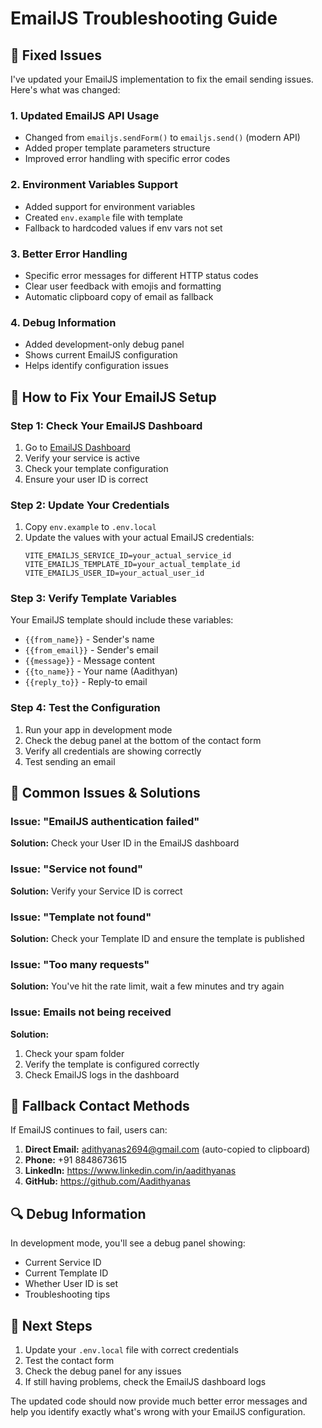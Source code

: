 # EmailJS Troubleshooting Guide

## 🔧 Fixed Issues

I've updated your EmailJS implementation to fix the email sending issues. Here's what was changed:

### 1. **Updated EmailJS API Usage**
- Changed from `emailjs.sendForm()` to `emailjs.send()` (modern API)
- Added proper template parameters structure
- Improved error handling with specific error codes

### 2. **Environment Variables Support**
- Added support for environment variables
- Created `env.example` file with template
- Fallback to hardcoded values if env vars not set

### 3. **Better Error Handling**
- Specific error messages for different HTTP status codes
- Clear user feedback with emojis and formatting
- Automatic clipboard copy of email as fallback

### 4. **Debug Information**
- Added development-only debug panel
- Shows current EmailJS configuration
- Helps identify configuration issues

## 🚀 How to Fix Your EmailJS Setup

### Step 1: Check Your EmailJS Dashboard
1. Go to [EmailJS Dashboard](https://dashboard.emailjs.com/)
2. Verify your service is active
3. Check your template configuration
4. Ensure your user ID is correct

### Step 2: Update Your Credentials
1. Copy `env.example` to `.env.local`
2. Update the values with your actual EmailJS credentials:
   ```
   VITE_EMAILJS_SERVICE_ID=your_actual_service_id
   VITE_EMAILJS_TEMPLATE_ID=your_actual_template_id
   VITE_EMAILJS_USER_ID=your_actual_user_id
   ```

### Step 3: Verify Template Variables
Your EmailJS template should include these variables:
- `{{from_name}}` - Sender's name
- `{{from_email}}` - Sender's email
- `{{message}}` - Message content
- `{{to_name}}` - Your name (Aadithyan)
- `{{reply_to}}` - Reply-to email

### Step 4: Test the Configuration
1. Run your app in development mode
2. Check the debug panel at the bottom of the contact form
3. Verify all credentials are showing correctly
4. Test sending an email

## 🐛 Common Issues & Solutions

### Issue: "EmailJS authentication failed"
**Solution:** Check your User ID in the EmailJS dashboard

### Issue: "Service not found"
**Solution:** Verify your Service ID is correct

### Issue: "Template not found"
**Solution:** Check your Template ID and ensure the template is published

### Issue: "Too many requests"
**Solution:** You've hit the rate limit, wait a few minutes and try again

### Issue: Emails not being received
**Solution:** 
1. Check your spam folder
2. Verify the template is configured correctly
3. Check EmailJS logs in the dashboard

## 📧 Fallback Contact Methods

If EmailJS continues to fail, users can:
1. **Direct Email:** adithyanas2694@gmail.com (auto-copied to clipboard)
2. **Phone:** +91 8848673615
3. **LinkedIn:** https://www.linkedin.com/in/aadithyanas
4. **GitHub:** https://github.com/Aadithyanas

## 🔍 Debug Information

In development mode, you'll see a debug panel showing:
- Current Service ID
- Current Template ID  
- Whether User ID is set
- Troubleshooting tips

## 📝 Next Steps

1. Update your `.env.local` file with correct credentials
2. Test the contact form
3. Check the debug panel for any issues
4. If still having problems, check the EmailJS dashboard logs

The updated code should now provide much better error messages and help you identify exactly what's wrong with your EmailJS configuration.

